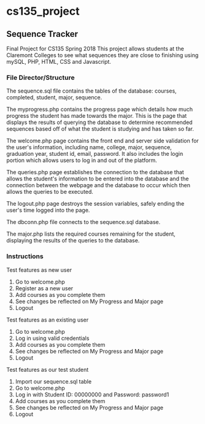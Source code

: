 # cs135_project
## Sequence Tracker
Final Project for CS135 Spring 2018
This project allows students at the Claremont Colleges to see what sequences they are close to finishing using mySQL, PHP, HTML, CSS and Javascript.  

### File Director/Structure
The sequence.sql file contains the tables of the database: courses, completed, student, major, sequence. 

The myprogress.php contains the progress page which details how much progress the student has made towards the major. This is the page that displays the results of querying the database to determine recommended sequences based off of what the student is studying and has taken so far.

The welcome.php page contains the front end and server side validation for the user's information, including name, college, major, sequence, graduation year, student id, email, password. It also includes the login portion which allows users to log in and out of the platform.

The queries.php page establishes the connection to the database that allows the student's information to be entered into the database and the connection between the webpage and the database to occur which then allows the queries to be executed.

The logout.php page destroys the session variables, safely ending the user's time logged into the page.

The dbconn.php file connects to the sequence.sql database.

The major.php lists the required courses remaining for the student, displaying the results of the queries to the database. 

### Instructions
Test features as new user
1. Go to welcome.php
2. Register as a new user
3. Add courses as you complete them
4. See changes be reflected on My Progress and Major page
5. Logout

Test features as an existing user
1. Go to welcome.php
2. Log in using valid credentials
3. Add courses as you complete them
4. See changes be reflected on My Progress and Major page
5. Logout

Test features as our test student
1. Import our sequence.sql table
2. Go to welcome.php
3. Log in with Student ID: 00000000 and Password: password1
4. Add courses as you complete them
5. See changes be reflected on My Progress and Major page
6. Logout
